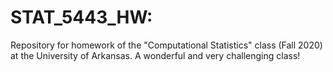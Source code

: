 # STAT_5443_HW: 
Repository for homework of the "Computational Statistics" class (Fall 2020) at the University of Arkansas. A wonderful and very challenging class!
